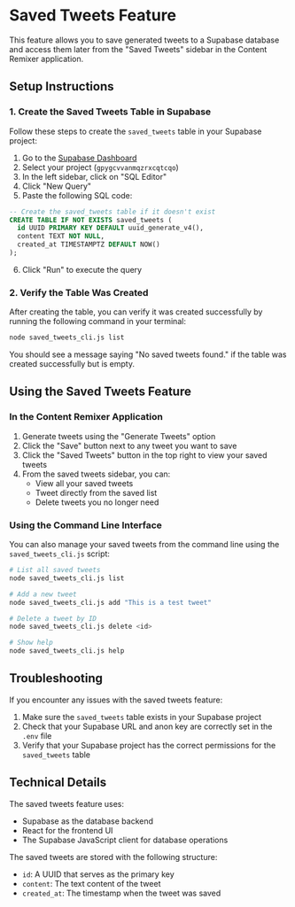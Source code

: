 # Saved Tweets Feature

This feature allows you to save generated tweets to a Supabase database and access them later from the "Saved Tweets" sidebar in the Content Remixer application.

## Setup Instructions

### 1. Create the Saved Tweets Table in Supabase

Follow these steps to create the `saved_tweets` table in your Supabase project:

1. Go to the [Supabase Dashboard](https://app.supabase.com/)
2. Select your project (`gpygcvvanmqzrxcqtcqo`)
3. In the left sidebar, click on "SQL Editor"
4. Click "New Query"
5. Paste the following SQL code:

```sql
-- Create the saved_tweets table if it doesn't exist
CREATE TABLE IF NOT EXISTS saved_tweets (
  id UUID PRIMARY KEY DEFAULT uuid_generate_v4(),
  content TEXT NOT NULL,
  created_at TIMESTAMPTZ DEFAULT NOW()
);
```

6. Click "Run" to execute the query

### 2. Verify the Table Was Created

After creating the table, you can verify it was created successfully by running the following command in your terminal:

```bash
node saved_tweets_cli.js list
```

You should see a message saying "No saved tweets found." if the table was created successfully but is empty.

## Using the Saved Tweets Feature

### In the Content Remixer Application

1. Generate tweets using the "Generate Tweets" option
2. Click the "Save" button next to any tweet you want to save
3. Click the "Saved Tweets" button in the top right to view your saved tweets
4. From the saved tweets sidebar, you can:
   - View all your saved tweets
   - Tweet directly from the saved list
   - Delete tweets you no longer need

### Using the Command Line Interface

You can also manage your saved tweets from the command line using the `saved_tweets_cli.js` script:

```bash
# List all saved tweets
node saved_tweets_cli.js list

# Add a new tweet
node saved_tweets_cli.js add "This is a test tweet"

# Delete a tweet by ID
node saved_tweets_cli.js delete <id>

# Show help
node saved_tweets_cli.js help
```

## Troubleshooting

If you encounter any issues with the saved tweets feature:

1. Make sure the `saved_tweets` table exists in your Supabase project
2. Check that your Supabase URL and anon key are correctly set in the `.env` file
3. Verify that your Supabase project has the correct permissions for the `saved_tweets` table

## Technical Details

The saved tweets feature uses:

- Supabase as the database backend
- React for the frontend UI
- The Supabase JavaScript client for database operations

The saved tweets are stored with the following structure:
- `id`: A UUID that serves as the primary key
- `content`: The text content of the tweet
- `created_at`: The timestamp when the tweet was saved 